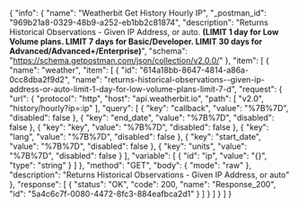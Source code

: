 {
  "info": {
    "name": "Weatherbit Get History Hourly IP",
    "_postman_id": "969b21a8-0329-48b9-a252-eb1bb2c81874",
    "description": "Returns Historical Observations - Given IP Address, or auto. **(LIMIT 1 day for Low Volume plans. LIMIT 7 days for Basic/Developer. LIMIT 30 days for Advanced/Advanced+/Enterprise)**",
    "schema": "https://schema.getpostman.com/json/collection/v2.0.0/"
  },
  "item": [
    {
      "name": "weather",
      "item": [
        {
          "id": "614a18bb-8647-4814-a86a-0cc8dba2f9d2",
          "name": "returns-historical-observations--given-ip-address-or-auto-limit-1-day-for-low-volume-plans-limit-7-d",
          "request": {
            "url": {
              "protocol": "http",
              "host": "api.weatherbit.io",
              "path": [
                "v2.0",
                "history/hourly?ip=:ip"
              ],
              "query": [
                {
                  "key": "callback",
                  "value": "%7B%7D",
                  "disabled": false
                },
                {
                  "key": "end_date",
                  "value": "%7B%7D",
                  "disabled": false
                },
                {
                  "key": "key",
                  "value": "%7B%7D",
                  "disabled": false
                },
                {
                  "key": "lang",
                  "value": "%7B%7D",
                  "disabled": false
                },
                {
                  "key": "start_date",
                  "value": "%7B%7D",
                  "disabled": false
                },
                {
                  "key": "units",
                  "value": "%7B%7D",
                  "disabled": false
                }
              ],
              "variable": [
                {
                  "id": "ip",
                  "value": "{}",
                  "type": "string"
                }
              ]
            },
            "method": "GET",
            "body": {
              "mode": "raw"
            },
            "description": "Returns Historical Observations - Given IP Address, or auto"
          },
          "response": [
            {
              "status": "OK",
              "code": 200,
              "name": "Response_200",
              "id": "5a4c6c7f-0080-4472-8fc3-884eafbca2d1"
            }
          ]
        }
      ]
    }
  ]
}